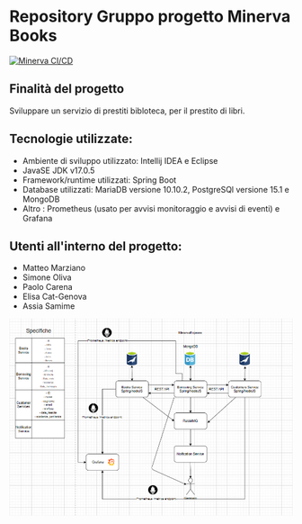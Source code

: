 # Repository Gruppo progetto Minerva Books

[![Minerva CI/CD](https://github.com/Matteo29-mar/Minervarepo/actions/workflows/books.yaml/badge.svg)](https://github.com/Matteo29-mar/Minervarepo/actions/workflows/books.yaml)

## Finalità del progetto
Sviluppare un servizio di prestiti bibloteca, per il prestito di libri.

## Tecnologie utilizzate:
- Ambiente di sviluppo utilizzato: Intellij IDEA e  Eclipse
- JavaSE JDK v17.0.5
- Framework/runtime utilizzati: Spring Boot
- Database utilizzati: MariaDB versione  10.10.2, PostgreSQl versione 15.1 e MongoDB 
- Altro : Prometheus (usato per avvisi monitoraggio e avvisi di eventi) e Grafana


## Utenti all'interno del progetto:
- Matteo Marziano
- Simone Oliva
- Paolo Carena
- Elisa Cat-Genova
- Assia Samime

![Minerva Design](./design.png)

